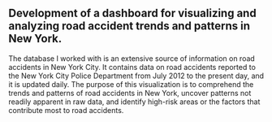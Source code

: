 ## Development of a dashboard for visualizing and analyzing road accident trends and patterns in New York.



The database I worked with is an extensive source of information on road accidents in New York City. It contains data on road accidents reported to the New York City Police Department from July 2012 to the present day, and it is updated daily. The purpose of this visualization is to comprehend the trends and patterns of road accidents in New York, uncover patterns not readily apparent in raw data, and identify high-risk areas or the factors that contribute most to road accidents.
